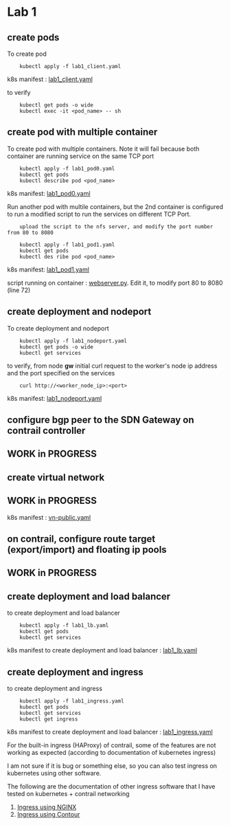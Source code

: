 # Lab 1

##  create pods

To create pod

        kubectl apply -f lab1_client.yaml

k8s manifest : [lab1_client.yaml](lab1_client.yaml)

to verify 

        kubectl get pods -o wide
        kubectl exec -it <pod_name> -- sh

## create pod with multiple container

To create pod with multiple containers. Note it will fail because both container are running service on the same TCP port 

        kubectl apply -f lab1_pod0.yaml
        kubectl get pods 
        kubectl describe pod <pod_name>

k8s manifest: [lab1_pod0.yaml](lab1_pod0.yaml)

Run another pod with multile containers, but the 2nd container is configured to run a modified script to run the services on different TCP Port.

        upload the script to the nfs server, and modify the port number from 80 to 8080

        kubectl apply -f lab1_pod1.yaml
        kubectl get pods
        kubectl des ribe pod <pod_name>

k8s manifest: [lab1_pod1.yaml](lab1_pod1.yaml)

script running on container : [webserver.py](../container/webserver/webserver.py). Edit it, to modify port 80 to 8080 (line 72)


##  create deployment and nodeport

To create deployment and nodeport

        kubectl apply -f lab1_nodeport.yaml
        kubectl get pods -o wide
        kubectl get services

to verify, from node **gw** initial curl request to the worker's node ip address and the port specified on the services

        curl http://<worker_node_ip>:<port>

k8s manifest: [lab1_nodeport.yaml](lab1_nodeport.yaml)

## configure bgp peer to the SDN Gateway on contrail controller

## WORK in PROGRESS

## create virtual network 

## WORK in PROGRESS

k8s manifest : [vn-public.yaml](vn-public.yaml)

## on contrail, configure route target (export/import) and floating ip pools


## WORK in PROGRESS

## create deployment and load balancer

to create deployment and load balancer 

        kubectl apply -f lab1_lb.yaml
        kubectl get pods
        kubectl get services

k8s manifest to create deployment and load balancer : [lab1_lb.yaml](lab1_lb.yaml)

## create deployment and ingress

to create deployment and ingress

        kubectl apply -f lab1_ingress.yaml
        kubectl get pods
        kubectl get services
        kubectl get ingress

k8s manifest to create deployment and load balancer : [lab1_ingress.yaml](lab1_ingress.yaml)

For the built-in ingress (HAProxy) of contrail, some of the features are not working as expected (according to documentation of kubernetes ingress)

I am not sure if it is bug or something else, so you can also test ingress on kubernetes using other software.

The following are the documentation of other ingress software that I have tested on kubernetes + contrail networking
1. [Ingress using NGINX](nginx/README.md)
2. [Ingress using Contour](contour/README.md)




